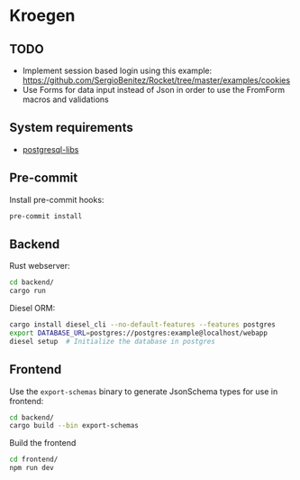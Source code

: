# Kroegen


## TODO

- Implement session based login using this example: https://github.com/SergioBenitez/Rocket/tree/master/examples/cookies
- Use Forms for data input instead of Json<T> in order to use the FromForm macros and validations
## System requirements

- [postgresql-libs](https://archlinux.org/packages/extra/x86_64/postgresql-libs/)

## Pre-commit
Install pre-commit hooks:
```bash
pre-commit install
```

## Backend

Rust webserver:
```bash
cd backend/
cargo run
```

Diesel ORM:
```bash
cargo install diesel_cli --no-default-features --features postgres
export DATABASE_URL=postgres://postgres:example@localhost/webapp
diesel setup  # Initialize the database in postgres
```


## Frontend

Use the `export-schemas` binary to generate JsonSchema types for use in frontend:
```bash
cd backend/
cargo build --bin export-schemas
```

Build the frontend
```bash
cd frontend/
npm run dev
```
